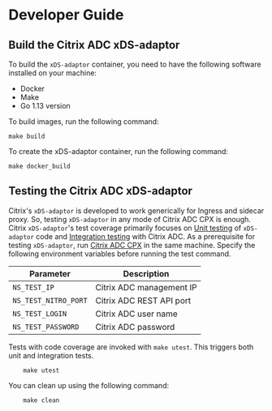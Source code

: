 # Developer Guide

## Build the Citrix ADC xDS-adaptor

To build the `xDS-adaptor` container, you need to have the following software installed on your machine:

- Docker
- Make
- Go 1.13 version

To build images, run the following command:

    make build

To create the xDS-adaptor container, run the following command:

    make docker_build

## Testing the Citrix ADC xDS-adaptor

Citrix's `xDS-adaptor` is developed to work generically for Ingress and sidecar proxy. So, testing `xDS-adaptor` in any mode of Citrix ADC CPX is enough. Citrix `xDS-adaptor`'s test coverage primarily focuses on [Unit testing](https://en.wikipedia.org/wiki/Unit_testing) of `xDS-adaptor` code and [Integration testing](https://en.wikipedia.org/wiki/Integration_testing) with Citrix ADC.
As a prerequisite for testing `xDS-adaptor`, run [Citrix ADC CPX](https://docs.citrix.com/en-us/citrix-adc-cpx/12-1/deploy-using-docker-image-file.html) in the same machine.
Specify the following environment variables before running the test command.

| Parameter                      | Description                   |
|--------------------------------|-------------------------------|
| `NS_TEST_IP`	| Citrix ADC management IP |
| `NS_TEST_NITRO_PORT` | Citrix ADC REST API port |
| `NS_TEST_LOGIN` | Citrix ADC user name | 
| `NS_TEST_PASSWORD` | Citrix ADC password |

Tests with code coverage are invoked with `make utest`. This triggers both unit and integration tests.


        make utest

You can clean up using the following command:


        make clean



